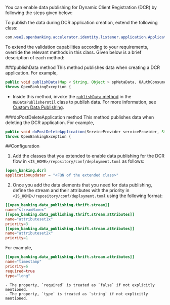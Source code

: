 You can enable data publishing for Dynamic Client Registration (DCR) by following the steps given below:

To publish the data during DCR application creation, extend the following class:
```java
com.wso2.openbanking.accelerator.identity.listener.application.ApplicationUpdaterImpl
```

To extend the validation capabilities according to your requirements, override the relevant methods in this class. Given 
below is a brief description of each method:

###publishData method
This method publishes data when creating a DCR application. For example,
```java
public void publishData(Map < String, Object > spMetaData, OAuthConsumerAppDTO oAuthConsumerAppDTO)
throws OpenBankingException {
```

 - Inside this method, invoke the [`publishData` method](custom-data-publishing.md#publishdata-method) in the 
 `OBDataPublisherUtil` class to publish data. For more information, see [Custom Data Publishing](custom-data-publishing.md).

###doPostDeleteApplication method
This method publishes data when deleting the DCR application. For example,
```java
public void doPostDeleteApplication(ServiceProvider serviceProvider, String tenantDomain, String userName)
throws OpenBankingException {
```

##Configuration
1. Add the classes that you extended to enable data publishing for the DCR flow in `<IS_HOME>/repository/conf/deployment.toml` 
as follows:
```toml
[open_banking.dcr]
applicationupdater = "<FQN of the extended class>"
```

2. Once you add the data elements that you need for data publishing, define the stream and their attributes with the priority 
in `<IS_HOME>/repository/conf/deployment.toml` using the following format:
```toml
[[open_banking.data_publishing.thrift.stream]]
name="streamNamex"
[[open_banking.data_publishing.thrift.stream.attributes]]
name="attributeset1x"
priority=3
[[open_banking.data_publishing.thrift.stream.attributes]]
name="attributeset2x"
priority=1
```
For example,
```toml
[[open_banking.data_publishing.thrift.stream.attributes]]
name="timestamp"
priority=6
required=true
type="long"
```

    - The property, `required` is treated as `false` if not explicitly mentioned.
    - The property, `type` is treated as `string` if not explicitly mentioned.
    
